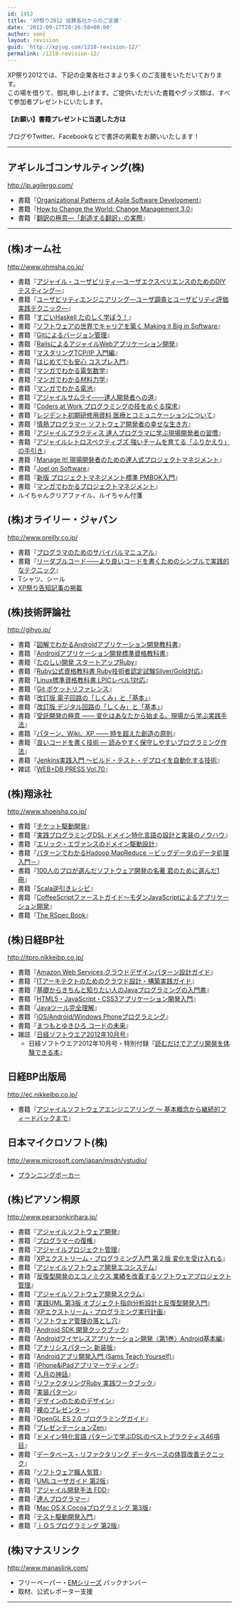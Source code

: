 ```yaml
---
id: 1452
title: 'XP祭り2012 協賛各社からのご支援'
date: '2012-09-17T20:26:58+00:00'
author: semi
layout: revision
guid: 'http://xpjug.com/1210-revision-12/'
permalink: /1210-revision-12/
---
```


XP祭り2012では、下記の企業各社さまより多くのご支援をいただいております。  
この場を借りて、御礼申し上げます。ご提供いただいた書籍やグッズ類は、すべて参加者プレゼントにいたします。

#### 【お願い】書籍プレゼントに当選した方は

ブログやTwitter、Facebookなどで書評の掲載をお願いいたします！

---

## アギレルゴコンサルティング(株)

<http://jp.agilergo.com/>

- 書籍『[Organizational Patterns of Agile Software Development](http://goo.gl/k3t4O)』
- 書籍『[How to Change the World: Change Management 3.0](http://goo.gl/xYR70)』
- 書籍『[翻訳の極意―「創造する翻訳」の実際](http://goo.gl/aBPP1)』

---

## (株)オーム社

<http://www.ohmsha.co.jp/>

- 書籍『[アジャイル・ユーザビリティ―ユーザエクスペリエンスのためのDIYテスティング―](http://ssl.ohmsha.co.jp/cgi-bin/menu.cgi?ISBN=978-4-274-21160-7)』
- 書籍『[ユーザビリティエンジニアリング―ユーザ調査とユーザビリティ評価実践テクニック―](http://ssl.ohmsha.co.jp/cgi-bin/menu.cgi?ISBN=4-274-20144-9)』
- 書籍『[すごいHaskell たのしく学ぼう！](http://ssl.ohmsha.co.jp/cgi-bin/menu.cgi?ISBN=978-4-274-06885-0)』
- 書籍『[ソフトウェアの世界でキャリアを築く Making it Big in Software](http://ssl.ohmsha.co.jp/cgi-bin/menu.cgi?ISBN=978-4-274-06881-2)』
- 書籍『[Gitによるバージョン管理](http://ssl.ohmsha.co.jp/cgi-bin/menu.cgi?ISBN=978-4-274-06864-5)』
- 書籍『[RailsによるアジャイルWebアプリケーション開発](http://ssl.ohmsha.co.jp/cgi-bin/menu.cgi?ISBN=978-4-274-06866-9)』
- 書籍『[マスタリングTCP/IP 入門編](http://ssl.ohmsha.co.jp/cgi-bin/menu.cgi?ISBN=978-4-274-06876-8)』
- 書籍『[はじめてでも安心 コスプレ入門](http://ssl.ohmsha.co.jp/cgi-bin/menu.cgi?ISBN=978-4-274-06861-4)』
- 書籍『[マンガでわかる電気数学](http://ssl.ohmsha.co.jp/cgi-bin/menu.cgi?ISBN=978-4-274-06819-5)』
- 書籍『[マンガでわかる材料力学](http://ssl.ohmsha.co.jp/cgi-bin/menu.cgi?ISBN=978-4-274-06875-1)』
- 書籍『[マンガでわかる電池](http://ssl.ohmsha.co.jp/cgi-bin/menu.cgi?ISBN=978-4-274-06877-5)』
- 書籍『[アジャイルサムライ――達人開発者への道](http://ssl.ohmsha.co.jp/cgi-bin/menu.cgi?ISBN=978-4-274-06856-0)』
- 書籍『[Coders at Work プログラミングの技をめぐる探求](http://ssl.ohmsha.co.jp/cgi-bin/menu.cgi?ISBN=978-4-274-06847-8)』
- 書籍『[レジデント初期研修用資料 医療とコミュニケーションについて](http://ssl.ohmsha.co.jp/cgi-bin/menu.cgi?ISBN=978-4-274-06836-2)』
- 書籍『[情熱プログラマー ソフトウェア開発者の幸せな生き方](http://ssl.ohmsha.co.jp/cgi-bin/menu.cgi?ISBN=978-4-274-06793-8)』
- 書籍『[アジャイルプラクティス 達人プログラマに学ぶ現場開発者の習慣](http://ssl.ohmsha.co.jp/cgi-bin/menu.cgi?ISBN=978-4-274-06694-8)』
- 書籍『[アジャイルレトロスペクティブズ 強いチームを育てる「ふりかえり」の手引き](http://ssl.ohmsha.co.jp/cgi-bin/menu.cgi?ISBN=978-4-274-06698-6)』
- 書籍『[Manage It! 現場開発者のための達人式プロジェクトマネジメント](http://ssl.ohmsha.co.jp/cgi-bin/menu.cgi?ISBN=978-4-274-06729-7)』
- 書籍『[Joel on Software](http://ssl.ohmsha.co.jp/cgi-bin/menu.cgi?ISBN=4-274-06630-4)』
- 書籍『[新版 プロジェクトマネジメント標準 PMBOK入門](http://ssl.ohmsha.co.jp/cgi-bin/menu.cgi?ISBN=978-4-274-06790-7)』
- 書籍『[マンガでわかるプロジェクトマネジメント](http://ssl.ohmsha.co.jp/cgi-bin/menu.cgi?ISBN=978-4-274-06854-6)』
- ルイちゃんクリアファイル、ルイちゃん付箋

## (株)オライリー・ジャパン

<http://www.oreilly.co.jp/>

- 書籍『[プログラマのためのサバイバルマニュアル](http://www.oreilly.co.jp/books/9784873115719/)』
- 書籍『[リーダブルコード――より良いコードを書くためのシンプルで実践的なテクニック](http://www.oreilly.co.jp/books/9784873115658/)』
- Tシャツ、シール
- [XP祭り告知記事の掲載](http://www.oreilly.co.jp/editors/archives/2012/08/ann-xpjug2012.html)

## (株)技術評論社

<http://gihyo.jp/>

- 書籍『[図解でわかるAndroidアプリケーション開発教科書](http://gihyo.jp/book/2012/978-4-7741-5189-2)』
- 書籍『[Androidアプリケーション開発標準資格教科書](http://gihyo.jp/book/2012/978-4-7741-4989-9)』
- 書籍『[たのしい開発 スタートアップRuby](http://gihyo.jp/book/2012/978-4-7741-5166-3)』
- 書籍『[Ruby公式資格教科書 Ruby技術者認定試験Silver/Gold対応](http://gihyo.jp/book/2012/978-4-7741-5001-7)』
- 書籍『[Linux標準資格教科書 LPICレベル1対応](http://gihyo.jp/book/2012/978-4-7741-5153-3)』
- 書籍『[Git ポケットリファレンス](http://gihyo.jp/book/2012/978-4-7741-5184-7)』
- 書籍『[改訂版 電子回路の「しくみ」と「基本」](http://gihyo.jp/book/2012/978-4-7741-5148-9)』
- 書籍『[改訂版 デジタル回路の「しくみ」と「基本」](http://gihyo.jp/book/2012/978-4-7741-5147-2)』
- 書籍『[受託開発の極意 ―― 変化はあなたから始まる。現場から学ぶ実践手法](http://gihyo.jp/book/2008/978-4-7741-3453-6)』
- 書籍『[パターン、Wiki、XP ―― 時を超えた創造の原則](http://gihyo.jp/book/2009/978-4-7741-3897-8)』
- 書籍『[良いコードを書く技術 ― 読みやすく保守しやすいプログラミング作法](http://gihyo.jp/book/2011/978-4-7741-4596-9)』
- 書籍『[Jenkins実践入門 〜ビルド・テスト・デプロイを自動化する技術](http://gihyo.jp/book/2011/978-4-7741-4891-5)』
- 雑誌『[WEB+DB PRESS Vol.70](http://gihyo.jp/magazine/wdpress/archive/2012/vol70)』

## (株)翔泳社

<http://www.shoeisha.co.jp/>

- 書籍『[チケット駆動開発](http://books.shoeisha.co.jp/book/b93629.html)』
- 書籍『[実践プログラミングDSL ドメイン特化言語の設計と実装のノウハウ](http://books.shoeisha.co.jp/book/b101671.html)』
- 書籍『[エリック・エヴァンスのドメイン駆動設計](http://books.shoeisha.co.jp/book/b82520.html)』
- 書籍『[パターンでわかるHadoop MapReduce －ビッグデータのデータ処理入門－](http://books.shoeisha.co.jp/book/b101851.html)』
- 書籍『[100人のプロが選んだソフトウェア開発の名著 君のために選んだ1冊](http://books.shoeisha.co.jp/book/b99560.html)』
- 書籍『[Scala逆引きレシピ](http://books.shoeisha.co.jp/book/b100381.html)』
- 書籍『[CoffeeScriptファーストガイド〜モダンJavaScriptによるアプリケーション開発](http://books.shoeisha.co.jp/book/b100366.html)』
- 書籍『[The RSpec Book](http://books.shoeisha.co.jp/book/b94964.html)』

## (株)日経BP社

<http://itpro.nikkeibp.co.jp/>

- 書籍『[Amazon Web Services クラウドデザインパターン設計ガイド](http://ec.nikkeibp.co.jp/item/books/199650.html)』
- 書籍『[ITアーキテクトのためのクラウド設計・構築実践ガイド](http://ec.nikkeibp.co.jp/item/books/198390.html)』
- 書籍『[基礎からきちんと知りたい人のJavaプログラミングの入門書](http://ec.nikkeibp.co.jp/item/books/197260.html)』
- 書籍『[HTML5・JavaScript・CSS3アプリケーション開発入門](http://ec.nikkeibp.co.jp/item/books/193230.html)』
- 書籍『[Javaツール完全理解](http://ec.nikkeibp.co.jp/item/books/191630.html)』
- 書籍『[iOS/Android/Windows Phoneプログラミング](http://ec.nikkeibp.co.jp/item/books/196320.html)』
- 書籍『[まつもとゆきひろ コードの未来](http://ec.nikkeibp.co.jp/item/books/198370.html)』
- 雑誌『[日経ソフトウエア2012年10月号](http://ec.nikkeibp.co.jp/item/backno/SW1173.html)』 
    - 日経ソフトウエア2012年10月号・特別付録『[読むだけでアプリ開発を体験できる本](http://ec.nikkeibp.co.jp/item/backno/SW1173.html)』

## 日経BP出版局

<http://ec.nikkeibp.co.jp/>

- 書籍『[アジャイルソフトウェアエンジニアリング 〜 基本概念から継続的フィードバックまで](http://ec.nikkeibp.co.jp/item/books/P94680.html)』

## 日本マイクロソフト(株)

<http://www.microsoft.com/japan/msdn/vstudio/>

- [プランニングポーカー](http://softwareengineeringplatform.com/articles/planning-poker/)

## (株)ピアソン桐原

<http://www.pearsonkirihara.jp/>

- 書籍『[アジャイルソフトウェア開発](http://www.pej-hed.jp/washo/389.html)』
- 書籍『[プログラマーの復権](http://www.pej-hed.jp/washo/3219.html)』
- 書籍『[アジャイルプロジェクト管理](http://www.pej-hed.jp/washo/393.html)』
- 書籍『[XPエクストリーム・プログラミング入門 第２版 変化を受け入れる](http://www.pej-hed.jp/washo/458.html)』
- 書籍『[アジャイルソフトウェア開発エコシステム](http://www.pej-hed.jp/washo/480.html)』
- 書籍『[反復型開発のエコノミクス 業績を改善するソフトウェアプロジェクト管理](http://www.pej-hed.jp/washo/2926.html)』
- 書籍『[アジャイルソフトウェア開発スクラム](http://www.pej-hed.jp/washo/395.html)』
- 書籍『[実践UML 第3版 オブジェクト指向分析設計と反復型開発入門](http://www.pej-hed.jp/washo/520.html)』
- 書籍『[XPエクストリーム・プログラミング実行計画](http://www.pej-hed.jp/washo/218.html)』
- 書籍『[ソフトウェア管理の落とし穴](http://www.pej-hed.jp/washo/3226.html)』
- 書籍『[Android SDK 開発クックブック](http://www.pej-hed.jp/washo/3267.html)』
- 書籍『[Androidワイヤレスアプリケーション開発〈第1巻〉Android基本編](http://www.amazon.co.jp/dp/4864010854/)』
- 書籍『[アナリシスパターン 新装版](http://www.pej-hed.jp/washo/464.html)』
- 書籍『[Androidアプリ開発入門 (Sams Teach Yourself)](http://www.amazon.co.jp/dp/4864010501/)』
- 書籍『[iPhone&amp;iPadアプリマーケティング](http://www.amazon.co.jp/dp/486401048X/)』
- 書籍『[人月の神話](http://www.pej-hed.jp/washo/3190.html)』
- 書籍『[リファクタリングRuby 実践ワークブック](http://www.pej-hed.jp/washo/3173.html)』
- 書籍『[実装パターン](http://www.pej-hed.jp/washo/2635.html)』
- 書籍『[デザインのためのデザイン](http://www.pej-hed.jp/washo/3189.html)』
- 書籍『[裸のプレゼンター](http://www.pej-hed.jp/washo/3265.html)』
- 書籍『[OpenGL ES 2.0 プログラミングガイド](http://www.pej-hed.jp/washo/2850.html)』
- 書籍『[プレゼンテーションZen](http://www.pej-hed.jp/washo/2844.html)』
- 書籍『[ドメイン特化言語 パターンで学ぶDSLのベストプラクティス46項目](http://www.amazon.co.jp/dp/4864010471/)』
- 書籍『[データベース・リファクタリング データベースの体質改善テクニック](http://www.pej-hed.jp/washo/1804.html)』
- 書籍『[ソフトウェア職人気質](http://www.pej-hed.jp/washo/294.html)』
- 書籍『[UMLユーザガイド 第2版](http://www.pej-hed.jp/washo/2988.html)』
- 書籍『[アジャイル開発手法 FDD](http://www.pej-hed.jp/washo/479.html)』
- 書籍『[達人プログラマー](http://www.pej-hed.jp/washo/13.html)』
- 書籍『[Mac OS X Cocoaプログラミング 第3版](http://www.pej-hed.jp/washo/2854.html)』
- 書籍『[テスト駆動開発入門](http://www.pej-hed.jp/washo/473.html)』
- 書籍『[ｉＯＳプログラミング 第2版](http://www.amazon.co.jp/dp/4864010498/)』

## (株)マナスリンク

<http://www.manaslink.com/>

- フリーペーパー・[EMシリーズ](http://www.manaslink.com/em/) バックナンバー
- 取材、公式レポーター支援

---